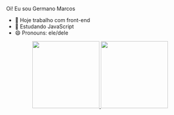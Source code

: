 Oi! Eu sou Germano Marcos

- 🔭 Hoje trabalho com front-end
- 🌱 Estudando JavaScript
- 😄 Pronouns: ele/dele

<div align="center">
  <a href="https://github.com/Germano-Marcos">
  <img height="180em" src="https://github-readme-stats.vercel.app/api?username=GermanoMarcos&show_icons=true&theme=dracula&include_all_commits=true&count_private=true"/>
  <img height="180em" src="https://github-readme-stats.vercel.app/api/top-langs/?username=GermanoMarcos&layout=compact&langs_count=7&theme=dracula"/>
</div>
